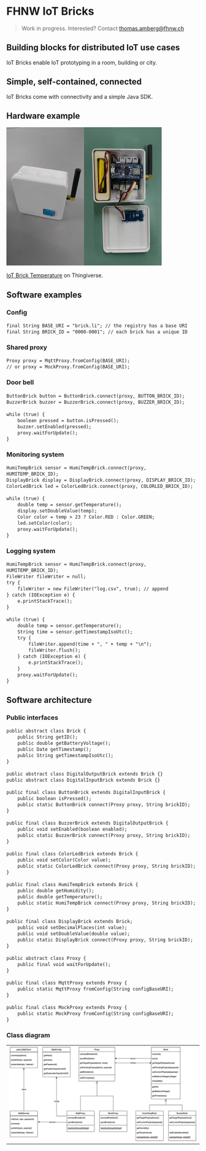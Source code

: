 # FHNW IoT Bricks
> Work in progress. Interested? Contact thomas.amberg@fhnw.ch
## Building blocks for distributed IoT use cases
IoT Bricks enable IoT prototyping in a room, building or city.
## Simple, self-contained, connected
IoT Bricks come with connectivity and a simple Java SDK.
## Hardware example
<img src="IoTBrickTemperature.jpg"/>

[IoT Brick Temperature](https://www.thingiverse.com/thing:3638252) on Thingiverse.

## Software examples
### Config
```
final String BASE_URI = "brick.li"; // the registry has a base URI
final String BRICK_ID = "0000-0001"; // each brick has a unique ID
```
### Shared proxy
```
Proxy proxy = MqttProxy.fromConfig(BASE_URI);
// or proxy = MockProxy.fromConfig(BASE_URI);
```
### Door bell
```
ButtonBrick button = ButtonBrick.connect(proxy, BUTTON_BRICK_ID);
BuzzerBrick buzzer = BuzzerBrick.connect(proxy, BUZZER_BRICK_ID);

while (true) {
    boolean pressed = button.isPressed();
    buzzer.setEnabled(pressed);
    proxy.waitForUpdate();
}
```
### Monitoring system
```
HumiTempBrick sensor = HumiTempBrick.connect(proxy, HUMITEMP_BRICK_ID);
DisplayBrick display = DisplayBrick.connect(proxy, DISPLAY_BRICK_ID);
ColorLedBrick led = ColorLedBrick.connect(proxy, COLORLED_BRICK_ID);

while (true) {
    double temp = sensor.getTemperature();
    display.setDoubleValue(temp);
    Color color = temp > 23 ? Color.RED : Color.GREEN;
    led.setColor(color);
    proxy.waitForUpdate();
}
```
### Logging system
```
HumiTempBrick sensor = HumiTempBrick.connect(proxy, HUMITEMP_BRICK_ID);
FileWriter fileWriter = null;
try {
    fileWriter = new FileWriter("log.csv", true); // append
} catch (IOException e) {
    e.printStackTrace();
}

while (true) {
    double temp = sensor.getTemperature();
    String time = sensor.getTimestampIsoUtc();
    try {
        fileWriter.append(time + ", " + temp + "\n");
        fileWriter.flush();
    } catch (IOException e) {
        e.printStackTrace();
    }
    proxy.waitForUpdate();
}
```
## Software architecture
### Public interfaces
```
public abstract class Brick {
    public String getID();
    public double getBatteryVoltage();
    public Date getTimestamp();
    public String getTimestampIsoUtc();
}

public abstract class DigitalOutputBrick extends Brick {}
public abstract class DigitalInputBrick extends Brick {}

public final class ButtonBrick extends DigitalInputBrick {
    public boolean isPressed();
    public static ButtonBrick connect(Proxy proxy, String brickID);
}

public final class BuzzerBrick extends DigitalOutputBrick {
    public void setEnabled(boolean enabled);
    public static BuzzerBrick connect(Proxy proxy, String brickID);
}

public final class ColorLedBrick extends Brick {
    public void setColor(Color value);
    public static ColorLedBrick connect(Proxy proxy, String brickID);
}

public final class HumiTempBrick extends Brick {
    public double getHumidity();
    public double getTemperature();
    public static HumiTempBrick connect(Proxy proxy, String brickID);
}

public final class DisplayBrick extends Brick;
    public void setDecimalPlaces(int value);
    public void setDoubleValue(double value);
    public static DisplayBrick connect(Proxy proxy, String brickID);
}

public abstract class Proxy {
    public final void waitForUpdate();
}

public final class MqttProxy extends Proxy {
    public static MqttProxy fromConfig(String configBaseURI);
}     

public final class MockProxy extends Proxy {
    public static MockProxy fromConfig(String configBaseURI);
}
```
### Class diagram
<table><tr><td><img width="600" src="IoTBricksClassDiagram.jpg"></td></tr></table>
